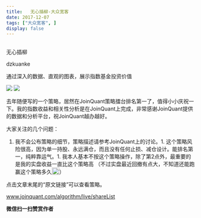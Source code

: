 ```yaml
---
title:   无心插柳-大众宽客
date: 2017-12-07
tags: ["大众宽客", ]
display: false
---
```



## 



无心插柳




dzkuanke




通过深入的数据、直观的图表，展示指数基金投资价值


<img data-s="300,640" data-type="png" src="https://mmbiz.qpic.cn/mmbiz_png/PKw3FQPmhIjVXWkbg4JI9HL0ibWdjbqYugylrib7wiczLFqFZQiccz9LwWZjGeTVgxX8iacDibxvccNkpM5xyahqQvKw/0?wx_fmt=png" data-copyright="0" class="" data-ratio="0.21323529411764705" data-w="1632" style="white-space: normal;"/>

<img data-s="300,640" data-type="png" src="https://mmbiz.qpic.cn/mmbiz_png/PKw3FQPmhIjVXWkbg4JI9HL0ibWdjbqYuDCtOw94R6XpJxcygVib2JAz2qYtEmMl5mwgyoFWtHT9Q5rtaRucZI3g/0?wx_fmt=png" data-copyright="0" class="" data-ratio="0.44258373205741625" data-w="1672"/>

去年随便写的一个策略，居然在JoinQuant策略擂台排名第一了，值得小小庆祝一下。我的指数收益和相关性分析是在JoinQuant上完成，非常感谢JoinQuant提供的数据和分析平台，祝JoinQuant越办越好。



大家关注的几个问题：
1. 我不会公布策略的细节，策略描述请参考JoinQuant上的讨论。1. 这个策略风险很高，因为单一持股、永远满仓，而且没有任何止损、减仓设计。能排名第一，纯粹靠运气。1. 我本人基本不按这个策略操作，除了第2点外，最重要的是我的实盘收益一直比这个策略高 （不过实盘最近回撤有点大，不知道还能跑赢这个策略多久<img src="https://res.wx.qq.com/mpres/htmledition/images/icon/common/emotion_panel/emoji_wx/2_12.png" data-ratio="1" data-w="20" style="display:inline-block;width:20px;vertical-align:text-bottom;"/>）




点击文章末尾的“原文链接”可以查看策略。

www.joinquant.com/algorithm/live/shareList








**微信扫一扫赞赏作者**